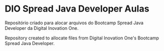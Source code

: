 # DIO Spread Java Developer Aulas

<p>Repositório criado para alocar arquivos do Bootcamp Spread Java Developer da Digital Inovation One.</p>
<p>Repository created to allocate files from Digital Inovation One's Bootcamp Spread Java Developer.</p>
